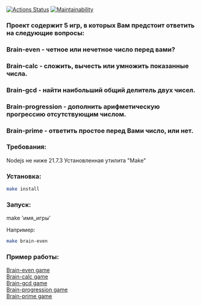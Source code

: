 [![Actions Status](https://github.com/d0b3r27/frontend-project-44/actions/workflows/hexlet-check.yml/badge.svg)](https://github.com/d0b3r27/frontend-project-44/actions)
[![Maintainability](https://api.codeclimate.com/v1/badges/c4d0e4e3eb323ab8c77a/maintainability)](https://codeclimate.com/github/d0b3r27/Brain-games/maintainability)

### Проект содержит 5 игр, в которых Вам предстоит ответить на следующие вопросы:
### Brain-even - четное или нечетное число перед вами?
### Brain-calc - сложить, вычесть или умножить показанные числа.
### Brain-gcd - найти наибольший общий делитель двух чисел.
### Brain-progression - дополнить арифметическую прогрессию отсутствующим числом.
### Brain-prime - ответить простое перед Вами число, или нет.

### Требования:
Nodejs не ниже 21.7.3
Установленная утилита "Make"

### Установка:
```bash
make install
```

### Запуск:
make 'имя_игры'

Например:
```bash
make brain-even
```

### Пример работы:

[Brain-even game](https://asciinema.org/a/M2cHeDYt8480ACgyWsftbPePt)  
[Brain-calc game](https://asciinema.org/a/tyApUC9Xsu5qQ1WKpkyhIhEuw)  
[Brain-gcd game](https://asciinema.org/a/FfV8GeCnLo1rrAFnoQNExxSdv)  
[Brain-progression game](https://asciinema.org/a/D2m7Z2L8PxcinWLPh71jUaVPT)  
[Brain-prime game](https://asciinema.org/a/HgSvnWvQlwuKgdtpedh1KWGoX)  
